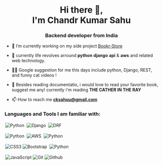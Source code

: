 <h1 align="center">Hi there 👋, <br> I'm Chandr Kumar Sahu</h1>
<h3 align="center"> Backend developer from India</h3>
<span >


- 🔭 I’m currently working on my side project [Bookr-Store]()

- 🌱 currently life revolves arround **python**  **django** **api** & **aws** and related web technology.

- 👨‍💻 Google suggestion for me this days include python, Django, REST, and funny cat videos !
- 📄 Besides reading documentatio, i would love to  read your favorite book, suggest me any! currently i'm reading **THE CATHER IN THE RAY**

- 📫 How to reach me **cksahuu@gmail.com**

<h3 align="left">Languages and Tools I am familiar with:</h3>

<p align="center">


<img alt="Python" src="https://img.shields.io/badge/python%20-%2314354C.svg?&style=for-the-badge&logo=python&logoColor=white" style="margin:2px;"/> <img alt="Django" src="https://img.shields.io/badge/django%20-%2314354C.svg?&style=for-the-badge&logo=django&logoColor=white" style="margin:2px;"/> <img alt="DRF" src="https://img.shields.io/badge/DjangoRestFramwork%20-%2314354C.svg?&style=for-the-badge&logo=Fastapi&logoColor=white" style="margin:2px;"/>

<img alt="Python" src="https://img.shields.io/badge/postgres%20-%2314354C.svg?&style=for-the-badge&logo=postgresql&logoColor=white" style="margin:2px;"/> <img alt="AWS" src="https://img.shields.io/badge/aws%20-%2314354C.svg?&style=for-the-badge&logo=amazon&logoColor=white" style="margin:2px;"/> <img alt="Python" src="https://img.shields.io/badge/docker%20-%2314354C.svg?&style=for-the-badge&logo=docker&logoColor=white" style="margin:2px;"/>

<img alt="CSS3" src="https://img.shields.io/badge/css3%20-%231572B6.svg?&style=for-the-badge&logo=css3&logoColor=white" style="margin:2px;"/><img alt="Bootstrap" src="https://img.shields.io/badge/bootstrap%20-%23563D7C.svg?&style=for-the-badge&logo=bootstrap&logoColor=white" style="margin:2px;"/> <img alt="Python" src="https://img.shields.io/badge/TailwindCSS%20-%2314354C.svg?&style=for-the-badge&logo=tailwindcss&logoColor=white" style="margin:2px;"/>

<img alt="JavaScript" src="https://img.shields.io/badge/javascript%20-%23323330.svg?&style=for-the-badge&logo=javascript&logoColor=%23F7DF1E" style="margin:2px;"/><img alt="Git" src="https://img.shields.io/badge/git%20-%23F05033.svg?&style=for-the-badge&logo=git&logoColor=white" style="margin:2px;"/><img alt="Github" src="https://img.shields.io/badge/github%20-%2314354C.svg?&style=for-the-badge&logo=github&logoColor=white" style="margin:2px;"/>

<br/>
</p>